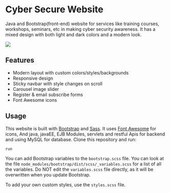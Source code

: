 # Cyber Secure Website

Java and Bootstrap(front-end) website for services like training courses, workshops, seminars, etc in making cyber security awareness. It has a mixed design with both light and dark colors and a modern look.

<img src="./images" />

## Features

- Modern layout with custom colors/styles/backgrounds
- Responsive design
- Sticky navbar with style changes on scroll
- Carousel image slider
- Register & email subscribe forms
- Font Awesome icons

## Usage

This website is built with [Bootstrap](https://getbootstrap.com/) and [Sass](https://sass-lang.com/). It uses [Font Awesome](https://fontawesome.com/) for icons,
And java, javaEE, EJB Modules, servlets and restful Apis for backend and using  MySQL for database.
Clone this repository and run:

```Open in NetBeans Apache
run
```

You can add Bootstrap variables to the `bootstrap.scss` file. You can look at the file `node_modules/bootstrap/dist/scss/_variables.scss` for a list of all the variables. Do NOT edit the `variables.scss` file directly, as it will be overwritten when you update Bootstrap.

To add your own custom styles, use the `styles.scss` file.
